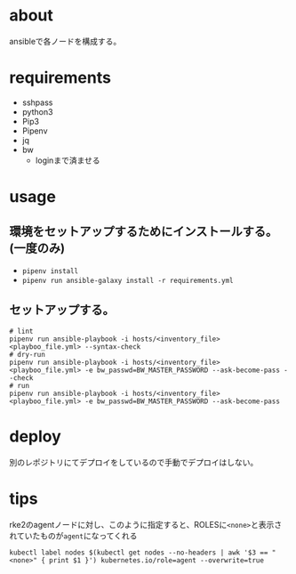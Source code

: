 # about

ansibleで各ノードを構成する。

# requirements

- sshpass
- python3
- Pip3
- Pipenv
- jq
- bw
  - loginまで済ませる

# usage

## 環境をセットアップするためにインストールする。(一度のみ)

- `pipenv install`
- `pipenv run ansible-galaxy install -r requirements.yml`

## セットアップする。

```shell
# lint
pipenv run ansible-playbook -i hosts/<inventory_file> <playboo_file.yml> --syntax-check
# dry-run
pipenv run ansible-playbook -i hosts/<inventory_file> <playboo_file.yml> -e bw_passwd=BW_MASTER_PASSWORD --ask-become-pass --check
# run
pipenv run ansible-playbook -i hosts/<inventory_file> <playboo_file.yml> -e bw_passwd=BW_MASTER_PASSWORD --ask-become-pass
```

# deploy

別のレポジトリにてデプロイをしているので手動でデプロイはしない。

# tips

rke2のagentノードに対し、このように指定すると、ROLESに`<none>`と表示されていたものが`agent`になってくれる
```shell
kubectl label nodes $(kubectl get nodes --no-headers | awk '$3 == "<none>" { print $1 }') kubernetes.io/role=agent --overwrite=true
```

